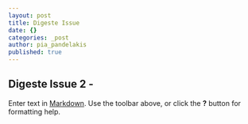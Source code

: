 ```yaml
---
layout: post
title: Digeste Issue
date: {}
categories: _post
author: pia_pandelakis
published: true
---
```




## Digeste Issue 2 - 

Enter text in [Markdown](http://daringfireball.net/projects/markdown/). Use the toolbar above, or click the **?** button for formatting help.
